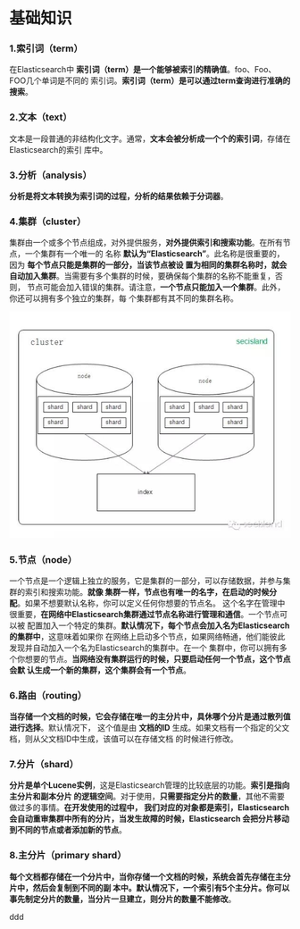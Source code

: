 基础知识
================================================================================
### 1.索引词（term）
在Elasticsearch中 **索引词（term）是一个能够被索引的精确值**。foo、Foo、FOO几个单词是不同的
索引词。**索引词（term）是可以通过term查询进行准确的搜索**。

### 2.文本（text）
文本是一段普通的非结构化文字。通常，**文本会被分析成一个个的索引词**，存储在Elasticsearch的索引
库中。

### 3.分析（analysis）
**分析是将文本转换为索引词的过程，分析的结果依赖于分词器**。

### 4.集群（cluster）
集群由一个或多个节点组成，对外提供服务，**对外提供索引和搜索功能**。在所有节点，一个集群有一个唯一的
名称 **默认为“Elasticsearch”**。此名称是很重要的，因为 **每个节点只能是集群的一部分，当该节点被设
置为相同的集群名称时，就会自动加入集群**。当需要有多个集群的时候，要确保每个集群的名称不能重复，否则，
节点可能会加入错误的集群。请注意，**一个节点只能加入一个集群**。此外，你还可以拥有多个独立的集群，每
个集群都有其不同的集群名称。

![Elasticsearch](img/elasticsearch.jpeg)

### 5.节点（node）
一个节点是一个逻辑上独立的服务，它是集群的一部分，可以存储数据，并参与集群的索引和搜索功能。**就像
集群一样，节点也有唯一的名字，在启动的时候分配**。如果不想要默认名称，你可以定义任何你想要的节点名。
这个名字在管理中很重要，**在网络中Elasticsearch集群通过节点名称进行管理和通信**。一个节点可以被
配置加入一个特定的集群。**默认情况下，每个节点会加入名为Elasticsearch的集群中**，这意味着如果你
在网络上启动多个节点，如果网络畅通，他们能彼此发现并自动加入一个名为Elasticsearch的集群中。在一个
集群中，你可以拥有多个你想要的节点。**当网络没有集群运行的时候，只要启动任何一个节点，这个节点会默
认生成一个新的集群，这个集群会有一个节点**。

### 6.路由（routing）
**当存储一个文档的时候，它会存储在唯一的主分片中，具休哪个分片是通过散列值进行选择**。默认情况下，
这个值是由 **文档的ID** 生成。如果文档有一个指定的父文档，则从父文档ID中生成，该值可以在存储文档
的时候进行修改。

### 7.分片（shard）
**分片是单个Lucene实例**，这是Elasticsearch管理的比较底层的功能。**索引是指向主分片和副本分片
的逻辑空间**。对于使用，**只需要指定分片的数量**，其他不需要做过多的事情。**在开发使用的过程中，
我们对应的对象都是索引，Elasticsearch会自动重审集群中所有的分片，当发生故障的时候，Elasticsearch
会把分片移动到不同的节点或者添加新的节点**。

### 8.主分片（primary shard）
**每个文档都存储在一个分片中，当你存储一个文档的时候，系统会首先存储在主分片中，然后会复制到不同的副
本中。默认情况下，一个索引有5个主分片。你可以事先制定分片的数量，当分片一旦建立，则分片的数量不能修改**。


















































ddd
